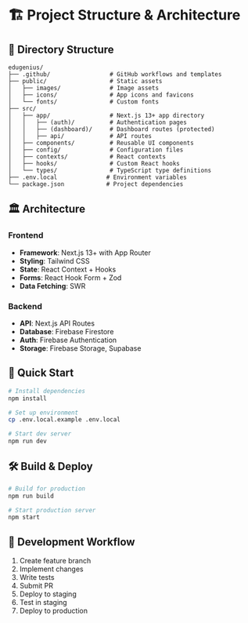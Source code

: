 # 🏗️ Project Structure & Architecture

## 📁 Directory Structure

```
edugenius/
├── .github/                 # GitHub workflows and templates
├── public/                  # Static assets
│   ├── images/              # Image assets
│   ├── icons/               # App icons and favicons
│   └── fonts/               # Custom fonts
├── src/
│   ├── app/                 # Next.js 13+ app directory
│   │   ├── (auth)/          # Authentication pages
│   │   ├── (dashboard)/     # Dashboard routes (protected)
│   │   ├── api/             # API routes
│   ├── components/          # Reusable UI components
│   ├── config/              # Configuration files
│   ├── contexts/            # React contexts
│   ├── hooks/               # Custom React hooks
│   └── types/               # TypeScript type definitions
├── .env.local              # Environment variables
└── package.json            # Project dependencies
```

## 🏛️ Architecture

### Frontend
- **Framework**: Next.js 13+ with App Router
- **Styling**: Tailwind CSS
- **State**: React Context + Hooks
- **Forms**: React Hook Form + Zod
- **Data Fetching**: SWR

### Backend
- **API**: Next.js API Routes
- **Database**: Firebase Firestore
- **Auth**: Firebase Authentication
- **Storage**: Firebase Storage, Supabase

## 🚀 Quick Start

```bash
# Install dependencies
npm install

# Set up environment
cp .env.local.example .env.local

# Start dev server
npm run dev
```

## 🛠️ Build & Deploy

```bash
# Build for production
npm run build

# Start production server
npm start
```

## 🔄 Development Workflow

1. Create feature branch
2. Implement changes
3. Write tests
4. Submit PR
5. Deploy to staging
6. Test in staging
7. Deploy to production

